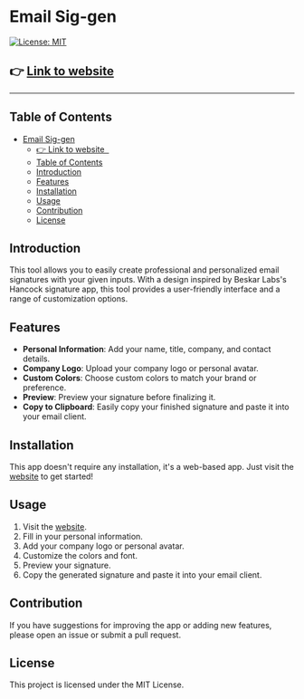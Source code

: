# Email Sig-gen

[![License: MIT](https://img.shields.io/badge/License-MIT-yellow.svg)](#)

## 👉 [Link to website](https://signature.bamerf.com/)  

---

## Table of Contents

- [Email Sig-gen](#email-sig-gen)
  - [👉 Link to website  ](#-link-to-website-)
  - [Table of Contents](#table-of-contents)
  - [Introduction](#introduction)
  - [Features](#features)
  - [Installation](#installation)
  - [Usage](#usage)
  - [Contribution](#contribution)
  - [License](#license)

## Introduction

This tool allows you to easily create professional and personalized email signatures with your given inputs. With a design inspired by Beskar Labs's Hancock signature app, this tool provides a user-friendly interface and a range of customization options.

## Features

- **Personal Information**: Add your name, title, company, and contact details.
- **Company Logo**: Upload your company logo or personal avatar.
- **Custom Colors**: Choose custom colors to match your brand or preference.
- **Preview**: Preview your signature before finalizing it.
- **Copy to Clipboard**: Easily copy your finished signature and paste it into your email client.

## Installation

This app doesn't require any installation, it's a web-based app. Just visit the [website](https://signature.bamerf.com/) to get started!

## Usage

1. Visit the [website](https://signature.bamerf.com/).
2. Fill in your personal information.
3. Add your company logo or personal avatar.
4. Customize the colors and font.
5. Preview your signature.
6. Copy the generated signature and paste it into your email client.

## Contribution

If you have suggestions for improving the app or adding new features, please open an issue or submit a pull request.

## License

This project is licensed under the MIT License.
